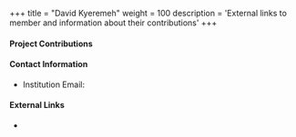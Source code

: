 +++
title = "David Kyeremeh"
weight = 100
description = 'External links to member and information about their contributions'
+++

#### Project Contributions


#### Contact Information
- Institution Email: 
  
#### External Links
- 